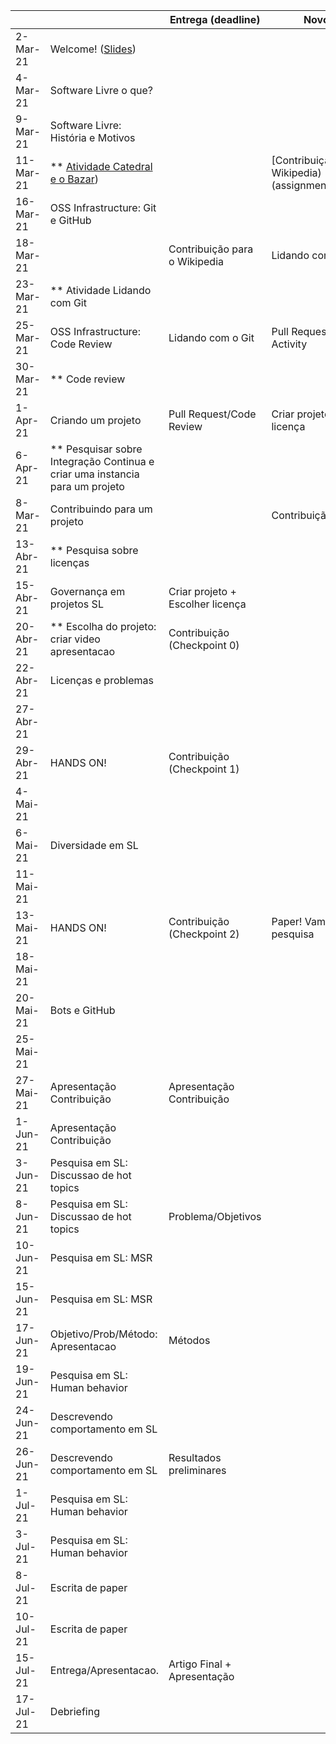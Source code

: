 
|           |                                                                                |     Entrega (deadline)               |     Novo trabalho                     |
|-----------|--------------------------------------------------------------------------------|--------------------------------------|---------------------------------------|
| 2-Mar-21 |     Welcome! ([Slides](notes/Lecture_01.pdf))          |                                      |                                       |
| 4-Mar-21 |     Software Livre o que? |                                     |                                       | 
| 9-Mar-21 |  Software Livre: História e Motivos           |         |                                       |
| 11-Mar-21  | ** [Atividade Catedral e o Bazar](assignments/cathbaz.md))                       |        | [Contribuição para o Wikipedia) (assignments/wikipedia.md)         |
| 16-Mar-21  | OSS Infrastructure: Git e GitHub                      |                                      |                                       |
| 18-Mar-21  |                      | Contribuição para o Wikipedia        | Lidando com o Git                     |
| 23-Mar-21 | ** Atividade Lidando com Git                            |                                      |                                       |
| 25-Mar-21 |     OSS Infrastructure: Code Review                     |Lidando com o Git                     |     Pull Request/Code Review Activity |
| 30-Mar-21 | ** Code review                                          |                                      |                                       |
| 1-Apr-21 |     Criando um projeto                                   |     Pull Request/Code Review         | Criar projeto + Escolher licença      |
| 6-Apr-21 | ** Pesquisar sobre   Integração Continua e criar uma instancia para um projeto |                |                                       |
| 8-Mar-21 | Contribuindo para um projeto                             |                                      |     Contribuição para OSS!!           |
| 13-Abr-21  | ** Pesquisa sobre licenças                             |                                      |                                       |
| 15-Abr-21  | Governança em projetos SL                              |     Criar projeto + Escolher licença |                                       |
| 20-Abr-21  | ** Escolha do projeto: criar video apresentacao        | Contribuição (Checkpoint 0)          |                                       |
| 22-Abr-21 | Licenças e problemas                                    |                                      |                                       |
| 27-Abr-21 |                                                         |                                      |                                       |
| 29-Abr-21 |   HANDS ON!                                             | Contribuição (Checkpoint 1)          |                                       |
| 4-Mai-21 |                                                          |                                      |                                       |
| 6-Mai-21 | Diversidade em SL                                        |                                      |                                       |
| 11-Mai-21 |                                                         |                                      |                                       |
| 13-Mai-21  |     HANDS ON!                                          | Contribuição (Checkpoint 2)          | Paper! Vamos começar a pesquisa       |
| 18-Mai-21  |                                                        |                                      |                                       |
| 20-Mai-21 |     Bots e GitHub                                       |                                      |                                       |
| 25-Mai-21 |                                                         |                                      |                                       |
| 27-Mai-21 |     Apresentação Contribuição                           |   Apresentação Contribuição          |                                       |
| 1-Jun-21  |     Apresentação Contribuição                           |                                      |                                       |
| 3-Jun-21  |     Pesquisa em SL: Discussao de hot topics             |                                      |                                       |
| 8-Jun-21  |     Pesquisa em SL: Discussao de hot topics             |  Problema/Objetivos                  |                                       |
| 10-Jun-21 |    Pesquisa em SL: MSR                                  |                                      |                                       |
| 15-Jun-21 |    Pesquisa em SL: MSR                                  |                                      |                                       |
| 17-Jun-21 |    Objetivo/Prob/Método: Apresentacao                   |  Métodos                             |                                       |
| 19-Jun-21 |    Pesquisa em SL: Human behavior                       |                                      |                                       |
| 24-Jun-21 |    Descrevendo comportamento em SL                      |                                      |                                       |
| 26-Jun-21 |    Descrevendo comportamento em SL                      | Resultados preliminares              |                                       |
| 1-Jul-21 |     Pesquisa em SL: Human behavior                       |                                      |                                       |
| 3-Jul-21 |     Pesquisa em SL: Human behavior                       |                                      |                                       |
| 8-Jul-21 |     Escrita de paper                                     |                                      |                                       |
| 10-Jul-21 |    Escrita de paper                                     |                                      |                                       |
| 15-Jul-21 |     Entrega/Apresentacao.                               | Artigo Final + Apresentação          |                                       |
| 17-Jul-21 |     Debriefing                                          |                                      |                                       |

